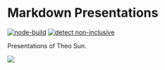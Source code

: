 # Markdown Presentations

[![node-build](https://github.com/Soontao/presentations/actions/workflows/nodejs.yml/badge.svg)](https://github.com/Soontao/presentations/actions/workflows/nodejs.yml)
[![detect non-inclusive](https://github.com/Soontao/presentations/actions/workflows/gh-woke.yml/badge.svg)](https://github.com/Soontao/presentations/actions/workflows/gh-woke.yml)

Presentations of Theo Sun.

[![](https://res.cloudinary.com/drxgh9gqs/image/upload/v1655781472/2022-06-21_11-16-50_k3vqss.png)](https://presentations.netlify.fornever.org/)